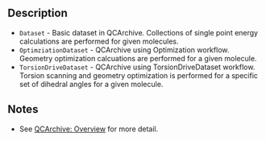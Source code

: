 ## Description

- `Dataset` - Basic dataset in QCArchive. Collections of single point energy calculations are performed for given molecules.
- `OptimziationDataset` - QCArchive using Optimization workflow. Geometry optimization calcuations are performed for a given molecule.
- `TorsionDriveDataset` - QCArchive using TorsionDriveDataset workflow. Torsion scanning and geometry optimization is performed for a specific set of dihedral angles for a given molecule.

## Notes
- See [QCArchive: Overview](https://docs.qcarchive.molssi.org/projects/QCPortal/en/stable/collections.html) for more detail.